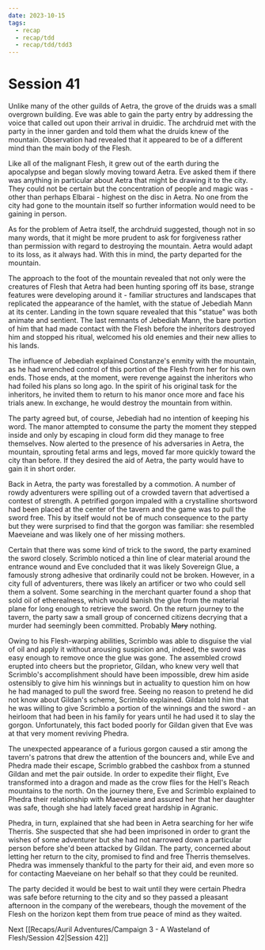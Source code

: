 ```yaml
---
date: 2023-10-15
tags:
  - recap
  - recap/tdd
  - recap/tdd/tdd3
---
```

# Session 41

Unlike many of the other guilds of Aetra, the grove of the druids was a small overgrown building. Eve was able to gain the party entry by addressing the voice that called out upon their arrival in druidic. The archdruid met with the party in the inner garden and told them what the druids knew of the mountain. Observation had revealed that it appeared to be of a different mind than the main body of the Flesh.

Like all of the malignant Flesh, it grew out of the earth during the apocalypse and began slowly moving toward Aetra. Eve asked them if there was anything in particular about Aetra that might be drawing it to the city. They could not be certain but the concentration of people and magic was - other than perhaps Elbarai - highest on the disc in Aetra. No one from the city had gone to the mountain itself so further information would need to be gaining in person.

As for the problem of Aetra itself, the archdruid suggested, though not in so many words, that it might be more prudent to ask for forgiveness rather than permission with regard to destroying the mountain. Aetra would adapt to its loss, as it always had. With this in mind, the party departed for the mountain.

The approach to the foot of the mountain revealed that not only were the creatures of Flesh that Aetra had been hunting sporing off its base, strange features were developing around it - familiar structures and landscapes that replicated the appearance of the hamlet, with the statue of Jebediah Mann at its center. Landing in the town square revealed that this "statue" was both animate and sentient. The last remnants of Jebediah Mann, the bare portion of him that had made contact with the Flesh before the inheritors destroyed him and stopped his ritual, welcomed his old enemies and their new allies to his lands.

The influence of Jebediah explained Constanze's enmity with the mountain, as he had wrenched control of this portion of the Flesh from her for his own ends. Those ends, at the moment, were revenge against the inheritors who had foiled his plans so long ago. In the spirit of his original task for the inheritors, he invited them to return to his manor once more and face his trials anew. In exchange, he would destroy the mountain from within.

The party agreed but, of course, Jebediah had no intention of keeping his word. The manor attempted to consume the party the moment they stepped inside and only by escaping in cloud form did they manage to free themselves. Now alerted to the presence of his adversaries in Aetra, the mountain, sprouting fetal arms and legs, moved far more quickly toward the city than before. If they desired the aid of Aetra, the party would have to gain it in short order.

Back in Aetra, the party was forestalled by a commotion. A number of rowdy adventurers were spilling out of a crowded tavern that advertised a contest of strength. A petrified gorgon impaled with a crystalline shortsword had been placed at the center of the tavern and the game was to pull the sword free. This by itself would not be of much consequence to the party but they were surprised to find that the gorgon was familiar: she resembled Maeveiane and was likely one of her missing mothers.

Certain that there was some kind of trick to the sword, the party examined the sword closely. Scrimblo noticed a thin line of clear material around the entrance wound and Eve concluded that it was likely Sovereign Glue, a famously strong adhesive that ordinarily could not be broken. However, in a city full of adventurers, there was likely an artificer or two who could sell them a solvent. Some searching in the merchant quarter found a shop that sold oil of etherealness, which would banish the glue from the material plane for long enough to retrieve the sword. On the return journey to the tavern, the party saw a small group of concerned citizens decrying that a murder had seemingly been committed. Probably ~~Mary~~ nothing.

Owing to his Flesh-warping abilities, Scrimblo was able to disguise the vial of oil and apply it without arousing suspicion and, indeed, the sword was easy enough to remove once the glue was gone. The assembled crowd erupted into cheers but the proprietor, Gildan, who knew very well that Scrimblo's accomplishment should have been impossible, drew him aside ostensibly to give him his winnings but in actuality to question him on how he had managed to pull the sword free. Seeing no reason to pretend he did not know about Gildan's scheme, Scrimblo explained. Gildan told him that he was willing to give Scrimblo a portion of the winnings and the sword - an heirloom that had been in his family for years until he had used it to slay the gorgon. Unfortunately, this fact boded poorly for Gildan given that Eve was at that very moment reviving Phedra.

The unexpected appearance of a furious gorgon caused a stir among the tavern's patrons that drew the attention of the bouncers and, while Eve and Phedra made their escape, Scrimblo grabbed the cashbox from a stunned Gildan and met the pair outside. In order to expedite their flight, Eve transformed into a dragon and made as the crow flies for the Hell's Reach mountains to the north. On the journey there, Eve and Scrimblo explained to Phedra their relationship with Maeveiane and assured her that her daughter was safe, though she had lately faced great hardship in Agranic.

Phedra, in turn, explained that she had been in Aetra searching for her wife Therris. She suspected that she had been imprisoned in order to grant the wishes of some adventurer but she had not narrowed down a particular person before she'd been attacked by Gildan. The party, concerned about letting her return to the city, promised to find and free Therris themselves. Phedra was immensely thankful to the party for their aid, and even more so for contacting Maeveiane on her behalf so that they could be reunited.

The party decided it would be best to wait until they were certain Phedra was safe before returning to the city and so they passed a pleasant afternoon in the company of the werebears, though the movement of the Flesh on the horizon kept them from true peace of mind as they waited.

Next
[[Recaps/Auril Adventures/Campaign 3 - A Wasteland of Flesh/Session 42|Session 42]]